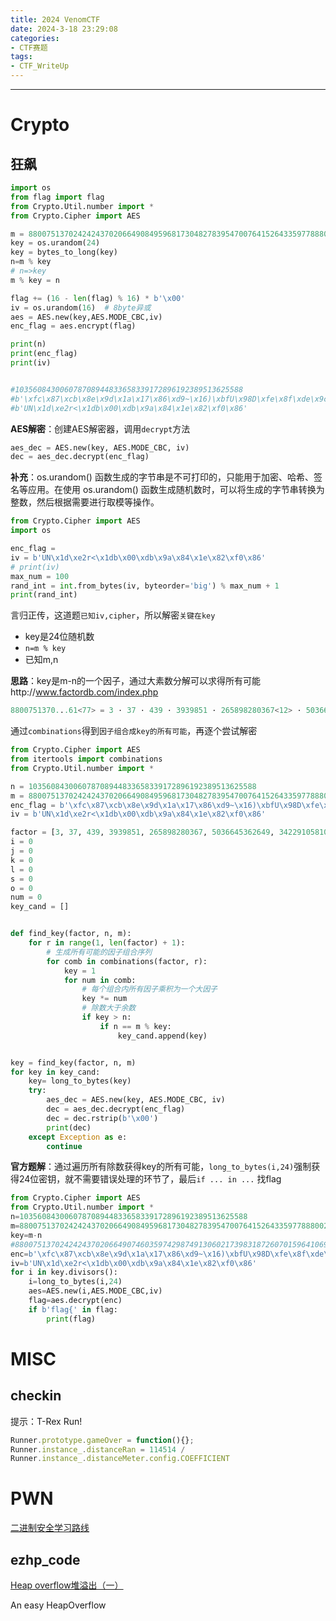 ```yaml
---
title: 2024 VenomCTF
date: 2024-3-18 23:29:08
categories:
- CTF赛题
tags:
- CTF_WriteUp
---
```


------

# Crypto

## 狂飙

```python
import os
from flag import flag
from Crypto.Util.number import *
from Crypto.Cipher import AES

m = 88007513702424243702066490849596817304827839547007641526433597788800212065249
key = os.urandom(24)
key = bytes_to_long(key)
n=m % key
# n=>key
m % key = n

flag += (16 - len(flag) % 16) * b'\x00'
iv = os.urandom(16)  # 8byte异或
aes = AES.new(key,AES.MODE_CBC,iv)
enc_flag = aes.encrypt(flag)

print(n)
print(enc_flag)
print(iv)


#103560843006078708944833658339172896192389513625588
#b'\xfc\x87\xcb\x8e\x9d\x1a\x17\x86\xd9~\x16)\xbfU\x98D\xfe\x8f\xde\x9c\xb0\xd1\x9e\xe7\xa7\xefiY\x95C\x14\x13C@j1\x9d\x08\xd9\xe7W>F2\x96cm\xeb'
#b'UN\x1d\xe2r<\x1db\x00\xdb\x9a\x84\x1e\x82\xf0\x86'
```

**AES解密**：创建AES解密器，调用`decrypt`方法

```python
aes_dec = AES.new(key, AES.MODE_CBC, iv)
dec = aes_dec.decrypt(enc_flag)
```

**补充**：os.urandom() 函数生成的字节串是不可打印的，只能用于加密、哈希、签名等应用。在使用 os.urandom() 函数生成随机数时，可以将生成的字节串转换为整数，然后根据需要进行取模等操作。

```python
from Crypto.Cipher import AES
import os

enc_flag = 
iv = b'UN\x1d\xe2r<\x1db\x00\xdb\x9a\x84\x1e\x82\xf0\x86'
# print(iv)
max_num = 100
rand_int = int.from_bytes(iv, byteorder='big') % max_num + 1
print(rand_int)
```

言归正传，这道题`已知iv,cipher`，所以解密`关键在key`

- key是24位随机数
- `n=m % key`
- 已知m,n

**思路**：key是m-n的一个因子，通过大素数分解可以求得所有可能http://www.factordb.com/index.php

```python
8800751370...61<77> = 3 · 37 · 439 · 3939851 · 265898280367<12> · 5036645362649<13> · 342291058100503482469327892079792475478873<42>
```

通过`combinations`得到`因子组合成key的所有可能`，再逐个尝试解密

```python
from Crypto.Cipher import AES
from itertools import combinations
from Crypto.Util.number import *

n = 103560843006078708944833658339172896192389513625588
m = 88007513702424243702066490849596817304827839547007641526433597788800212065249
enc_flag = b'\xfc\x87\xcb\x8e\x9d\x1a\x17\x86\xd9~\x16)\xbfU\x98D\xfe\x8f\xde\x9c\xb0\xd1\x9e\xe7\xa7\xefiY\x95C\x14\x13C@j1\x9d\x08\xd9\xe7W>F2\x96cm\xeb'
iv = b'UN\x1d\xe2r<\x1db\x00\xdb\x9a\x84\x1e\x82\xf0\x86'

factor = [3, 37, 439, 3939851, 265898280367, 5036645362649, 342291058100503482469327892079792475478873]
i = 0
j = 0
k = 0
l = 0
s = 0
o = 0
num = 0
key_cand = []


def find_key(factor, n, m):
    for r in range(1, len(factor) + 1):
        # 生成所有可能的因子组合序列
        for comb in combinations(factor, r):
            key = 1
            for num in comb:
                # 每个组合内所有因子乘积为一个大因子
                key *= num
                # 除数大于余数
                if key > n:
                    if n == m % key:
                        key_cand.append(key)


key = find_key(factor, n, m)
for key in key_cand:
    key= long_to_bytes(key)
    try:
        aes_dec = AES.new(key, AES.MODE_CBC, iv)
        dec = aes_dec.decrypt(enc_flag)
        dec = dec.rstrip(b'\x00')
        print(dec)
    except Exception as e:
        continue
```

**官方题解**：通过遍历所有除数获得key的所有可能，`long_to_bytes(i,24)`强制获得24位密钥，就不需要错误处理的环节了，最后`if ... in ...` 找flag

```python
from Crypto.Cipher import AES
from Crypto.Util.number import *
n=103560843006078708944833658339172896192389513625588
m=88007513702424243702066490849596817304827839547007641526433597788800212065249
key=m-n
#88007513702424243702066490746035974298749130602173983187260701596410698439661
enc=b'\xfc\x87\xcb\x8e\x9d\x1a\x17\x86\xd9~\x16)\xbfU\x98D\xfe\x8f\xde\x9c\xb0\xd1\x9e\xe7\xa7\xefiY\x95C\x14\x13C@j1\x9d\x08\xd9\xe7W>F2\x96cm\xeb'
iv=b'UN\x1d\xe2r<\x1db\x00\xdb\x9a\x84\x1e\x82\xf0\x86'
for i in key.divisors():
    i=long_to_bytes(i,24)
    aes=AES.new(i,AES.MODE_CBC,iv)
    flag=aes.decrypt(enc)
    if b'flag{' in flag:
        print(flag)
```

# MISC

## checkin

提示：T-Rex Run!

```javascript
Runner.prototype.gameOver = function(){};
Runner.instance_.distanceRan = 114514 /
Runner.instance_.distanceMeter.config.COEFFICIENT
```

# PWN

[二进制安全学习路线](https://blog.csdn.net/qq_43332010/article/details/121725989)

## ezhp_code

[Heap overflow堆溢出（一）](https://blog.csdn.net/qq_43332010/article/details/120402102)

An easy HeapOverflow